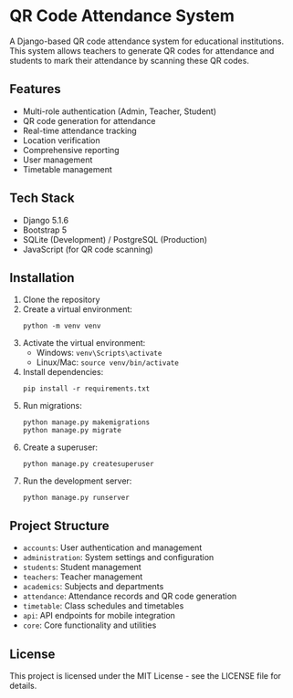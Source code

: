 # QR Code Attendance System

A Django-based QR code attendance system for educational institutions. This system allows teachers to generate QR codes for attendance and students to mark their attendance by scanning these QR codes.

## Features

- Multi-role authentication (Admin, Teacher, Student)
- QR code generation for attendance
- Real-time attendance tracking
- Location verification
- Comprehensive reporting
- User management
- Timetable management

## Tech Stack

- Django 5.1.6
- Bootstrap 5
- SQLite (Development) / PostgreSQL (Production)
- JavaScript (for QR code scanning)

## Installation

1. Clone the repository
2. Create a virtual environment:
   ```
   python -m venv venv
   ```
3. Activate the virtual environment:
   - Windows: `venv\Scripts\activate`
   - Linux/Mac: `source venv/bin/activate`
4. Install dependencies:
   ```
   pip install -r requirements.txt
   ```
5. Run migrations:
   ```
   python manage.py makemigrations
   python manage.py migrate
   ```
6. Create a superuser:
   ```
   python manage.py createsuperuser
   ```
7. Run the development server:
   ```
   python manage.py runserver
   ```

## Project Structure

- `accounts`: User authentication and management
- `administration`: System settings and configuration
- `students`: Student management
- `teachers`: Teacher management
- `academics`: Subjects and departments
- `attendance`: Attendance records and QR code generation
- `timetable`: Class schedules and timetables
- `api`: API endpoints for mobile integration
- `core`: Core functionality and utilities

## License

This project is licensed under the MIT License - see the LICENSE file for details.
